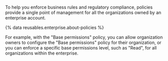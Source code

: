 To help you enforce business rules and regulatory compliance, policies provide a single point of management for all the organizations owned by an enterprise account.

{% data reusables.enterprise.about-policies %}

For example, with the "Base permissions" policy, you can allow organization owners to configure the "Base permissions" policy for their organization, or you can enforce a specific base permissions level, such as "Read", for all organizations within the enterprise.
